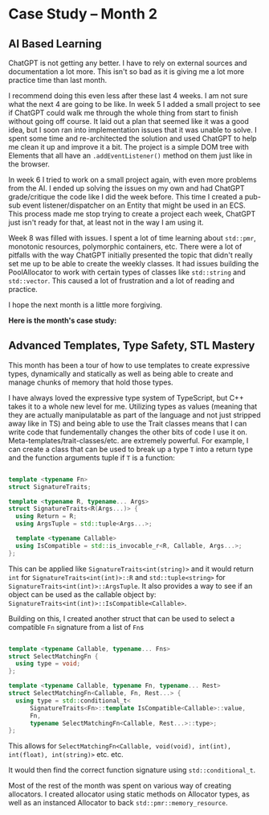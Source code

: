 # Case Study – Month 2

## AI Based Learning

ChatGPT is not getting any better. I have to rely on external sources and documentation a lot more. This isn't so bad as it is giving me a lot more practice time than last month.

I recommend doing this even less after these last 4 weeks. I am not sure what the next 4 are going to be like. In week 5 I added a small project to see if ChatGPT could walk me through the whole thing from start to finish without going off course. It laid out a plan that seemed like it was a good idea, but I soon ran into implementation issues that it was unable to solve. I spent some time and re-architected the solution and used ChatGPT to help me clean it up and improve it a bit. The project is a simple DOM tree with Elements that all have an `.addEventListener()` method on them just like in the browser.

In week 6 I tried to work on a small project again, with even more problems from the AI. I ended up solving the issues on my own and had ChatGPT grade/critique the code like I did the week before. This time I created a pub-sub event listener/dispatcher on an Entity that might be used in an ECS. This process made me stop trying to create a project each week, ChatGPT just isn't ready for that, at least not in the way I am using it.

Week 8 was filled with issues. I spent a lot of time learning about `std::pmr`, monotonic resources, polymorphic containers, etc. There were a lot of pitfalls with the way ChatGPT initially presented the topic that didn't really set me up to be able to create the weekly classes. It had issues building the PoolAllocator to work with certain types of classes like `std::string` and `std::vector`. This caused a lot of frustration and a lot of reading and practice.

I hope the next month is a little more forgiving.

**Here is the month's case study:**

## Advanced Templates, Type Safety, STL Mastery

This month has been a tour of how to use templates to create expressive types, dynamically and statically as well as being able to create and manage chunks of memory that hold those types.

I have always loved the expressive type system of TypeScript, but C++ takes it to a whole new level for me. Utilizing types as values (meaning that they are actually manipulatable as part of the language and not just stripped away like in TS) and being able to use the Trait classes means that I can write code that fundementally changes the other bits of code I use it on. Meta-templates/trait-classes/etc. are extremely powerful. For example, I can create a class that can be used to break up a type `T` into a return type and the function arguments tuple if `T` is a function:

```cpp

template <typename Fn>
struct SignatureTraits;

template <typename R, typename... Args>
struct SignatureTraits<R(Args...)> {
  using Return = R;
  using ArgsTuple = std::tuple<Args...>;

  template <typename Callable>
  using IsCompatible = std::is_invocable_r<R, Callable, Args...>;
};

```

This can be applied like `SignatureTraits<int(string)>` and it would return `int` for `SignatureTraits<int(int)>::R` and `std::tuple<string>` for `SignatureTraits<int(int)>::ArgsTuple`. It also provides a way to see if an object can be used as the callable object by: `SignatureTraits<int(int)>::IsCompatible<Callable>`.

Building on this, I created another struct that can be used to select a compatible `Fn` signature from a list of `Fn`s

```cpp

template <typename Callable, typename... Fns>
struct SelectMatchingFn {
  using type = void;
};

template <typename Callable, typename Fn, typename... Rest>
struct SelectMatchingFn<Callable, Fn, Rest...> {
  using type = std::conditional_t<
      SignatureTraits<Fn>::template IsCompatible<Callable>::value,
      Fn,
      typename SelectMatchingFn<Callable, Rest...>::type>;
};

```

This allows for `SelectMatchingFn<Callable, void(void), int(int), int(float), int(string)>` etc. etc.

It would then find the correct function signature using `std::conditional_t`.

Most of the rest of the month was spent on various way of creating allocators. I created allocator using static methods on Allocator types, as well as an instanced Allocator to back `std::pmr::memory_resource`.
